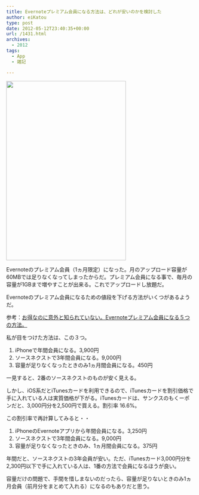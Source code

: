 ```yaml
---
title: Evernoteプレミアム会員になる方法は、どれが安いのかを検討した
author: eiKatou
type: post
date: 2012-05-12T23:40:35+00:00
url: /1431.html
archives:
  - 2012
tags:
  - App
  - 雑記

---
```

[<img src="http://eikatou.net/blog/wp-content/blog/uploads/2012/05/20120513a.jpg" alt="" title="20120513a" width="320" height="480" class="alignnone size-full wp-image-1433" srcset="/uploads/2012/05/20120513a.jpg 320w, /blog/uploads/2012/05/20120513a-200x300.jpg 200w" sizes="(max-width: 320px) 100vw, 320px" />][1]
  
Evernoteのプレミアム会員（1ヵ月限定）になった。月のアップロード容量が60MBでは足りなくなってしまったからだ。プレミアム会員になる事で、毎月の容量が1GBまで増やすことが出来る。これでアップロードし放題だ。

Evernoteのプレミアム会員になるための値段を下げる方法がいくつがあるようだ。
  
参考：[お得なのに意外と知られていない。Evernoteプレミアム会員になる５つの方法。][2]

私が目をつけた方法は、この３つ。

  1. iPhoneで年間会員になる。3,900円
  2. ソースネクストで3年間会員になる。9,000円
  3. 容量が足りなくなったときのみ1ヵ月間会員になる。450円

一見すると、2番のソースネクストのものが安く見える。
  
しかし、iOS系だとiTunesカードを利用できるので、iTunesカードを割引価格で手に入れている人は実質価格が下がる。iTunesカードは、サンクスのもくーポンだと、3,000円分を2,500円で買える。割引率 16.6%。 

この割引率で再計算してみると・・

  1. iPhoneのEvernoteアプリから年間会員になる。3,250円
  2. ソースネクストで3年間会員になる。9,000円
  3. 容量が足りなくなったときのみ、1ヵ月間会員になる。375円

年間だと、ソースネクストの3年会員が安い。ただ、iTunesカード3,000円分を2,300円以下で手に入れている人は、1番の方法で会員になるほうが良い。

容量だけの問題で、手間を惜しまないのだったら、容量が足りないときのみ1ヵ月会員（前月分をまとめて入れる）になるのもありだと思う。

 [1]: http://eikatou.net/blog/wp-content/blog/uploads/2012/05/20120513a.jpg
 [2]: http://kazoo1837.blog23.fc2.com/blog-entry-188.html
